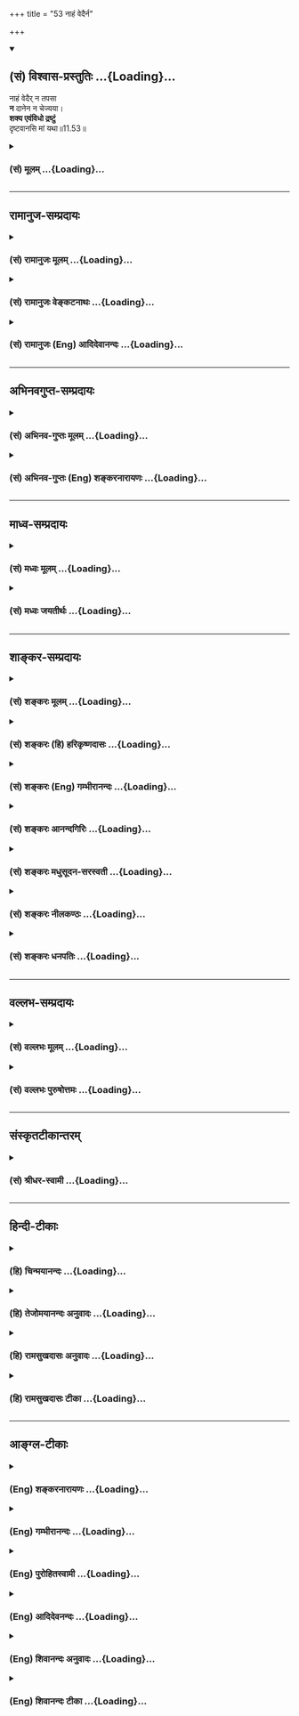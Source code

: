 +++
title = "53 नाहं वेदैर्न"

+++
<div class="js_include" newlevelforh1="2" title="(सं) विश्वास-प्रस्तुतिः" unfilled url="/purANam_vaiShNavam/mahAbhAratam/06-bhIShma-parva/03-bhagavad-gItA-parva/saMskRtam/vishvAsa-prastutiH/11_vishva-rUpa-darshana/53_nAhaM_vedairna.md">
<details open><summary><h2>(सं) विश्वास-प्रस्तुतिः ...{Loading}...</h2></summary>

नाहं वेदैर् न तपसा  
**न** दानेन न चेज्यया।  
**शक्य एवंविधो द्रष्टुं**  
दृष्टवानसि मां यथा॥11.53॥
</details>
</div>
<div class="js_include collapsed" newlevelforh1="3" title="(सं) मूलम्" unfilled url="/purANam_vaiShNavam/mahAbhAratam/06-bhIShma-parva/03-bhagavad-gItA-parva/saMskRtam/mUlam/11_vishva-rUpa-darshana/53_nAhaM_vedairna.md">
<details><summary><h3>(सं) मूलम् ...{Loading}...</h3></summary>

नाहं वेदैर्न तपसा न दानेन न चेज्यया।  
शक्य एवंविधो द्रष्टुं दृष्टवानसि मां यथा।।11.53।।
</details>
</div>


_________________
## रामानुज-सम्प्रदायः
<div class="js_include collapsed" newlevelforh1="3" title="(सं) रामानुजः मूलम्" unfilled url="/purANam_vaiShNavam/mahAbhAratam/06-bhIShma-parva/03-bhagavad-gItA-parva/saMskRtam/rAmAnujaH/mUlam/11_vishva-rUpa-darshana/53_nAhaM_vedairna.md">
<details><summary><h3>(सं) रामानुजः मूलम् ...{Loading}...</h3></summary>

।।11.53।। वेदैः अध्यापनप्रवचनाध्ययनश्रवणजपविषयैः यागदानहोमतपोभिः च
मद्भक्तिरहितैः केवलैः यथावद् अवस्थितः **अहं द्रष्टुं न शक्यः। अनन्यया तु
भक्त्या** तत्त्वतः शास्त्रैः **ज्ञातुं तत्त्वतः साक्षात्कर्तुं**
तत्त्वतः **प्रवेष्टुं च शक्यः।  
  
तथा च श्रुतिःनायमात्मा प्रवचनेन लभ्यो न मेधया न बहुना श्रुतेन। यमेवैष
वृणुते तेन लभ्यस्तस्यैष आत्मा विवृणुते तनूं स्वाम्। (कठ॰ 2।23) इति।**

</details>
</div>
<div class="js_include collapsed" newlevelforh1="3" title="(सं) रामानुजः वेङ्कटनाथः" unfilled url="/purANam_vaiShNavam/mahAbhAratam/06-bhIShma-parva/03-bhagavad-gItA-parva/saMskRtam/rAmAnujaH/venkaTanAthaH/11_vishva-rUpa-darshana/53_nAhaM_vedairna.md">
<details><summary><h3>(सं) रामानुजः वेङ्कटनाथः ...{Loading}...</h3></summary>

  
  
।।11.53।। उत्तरश्लोकस्यैतदुपपादकतया न पौनरुक्त्यमित्याशयेन तमवतारति --
कुत इत्यत्राहेति। वेदानां स्वरूपेण साधनत्वाप्रसक्त्या तन्निषेधोऽनुपपन्न
इत्यतस्तदभिप्रेतमाहवेदैरध्यापनप्रवचनेति। दानेज्याकथनं
होमस्याप्युपलक्षणमित्यभिप्रयन्नाहयागदानहोमतपोभिश्चेति। भक्तिद्वारा
साधनत्वस्य तमेतं वेदानुवचनेन \[बृ.उ.4।4।22\]
इत्यादिश्रुत्यवगतत्वात्मद्भक्तिविरहितैरित्युक्तम्। एवंविधशब्दो
मानुषत्वादिभ्रमानर्हत्वाप्राकृतत्वादिपर इत्याहयथावदवस्थितोऽहमिति। न
केवलं साक्षात्कारमात्रे साधनत्वेन भक्तिरपेक्षिता किन्तुशुद्धभावं गतो
भक्त्या शास्त्राद्वेद्मि जनार्दनम् \[म.भा.5।69।5\]
इत्यादिवच्छास्त्रतोऽर्थनिर्णये साक्षात्कारानन्तरभाविन्यां
प्राप्तावपीत्यभिप्रायेणज्ञातुंप्रवेष्टुम् इत्युभयं पूर्वश्लोकाप्रसक्तमिह
प्रसञ्जितम्। तत्त्वतः इत्येतत्ति्रष्वप्यविशेषादपेक्षितत्वाच्चान्वितम्।
तत्त्वतः प्रवेशः परिपूर्णप्राप्तिः; यथावस्थितसर्वाकारेणानुभव इत्यर्थः।
तेन व्यूहविभवादिमात्रप्राप्तिव्यवच्छेदः। स्मर्यन्ते च
साक्षान्मुक्तैरर्वाञ्चः प्राप्तिपर्वभेदाः -- लोकेषु विष्णोर्निवसन्ति
केचित्समीपमृच्छन्ति च केचिदन्ये। अन्ये तु रूपं सदृशं भजन्ते सायुज्यमन्ये
स तु मोक्ष उक्तः इति। एतद्धि दुर्लभतरं लोके जन्म यदीदृशम् \[6।42\]
इत्यस्य व्याख्याने यादवप्रकाशैश्चोक्तम् -- इदमल्पीयसीं योगसिद्धिं गतस्य
मृतस्य फलं; यदि प्रथमां योगसिद्धिं गतो म्रियते; त्यजति वा योगं;
श्वेतद्वीपे जायते भगवत्सालोक्यं वा याति यदि ततोऽप्यधिकां योगसिद्धिं गतो
म्रियते विष्णुपार्षदो भवति यदि ततोऽप्यधिकां; पार्षदेश्वरो भवति यदि
ततोऽप्यधिकां; द्वारपालो भवति यदि ततोऽप्यधिकां; भगवतोऽङ्गसंवाहको भवति यदि
ततोऽप्यधिकां; मन्त्रिस्थानीयः पृथगैश्वर्ययुक्तो भवति यदि पूर्णां
योगसिद्धिं गतो म्रियते; भगवत्सायुज्यं गतो मुक्तः परमैश्वर्ययुक्तो भवति
इति वैष्णवेषु योगशास्त्रेषु मर्यादा। तदेतत्सर्वमिह सूचितं भगवता अथवा
योगिनाम् \[6।42\] इत्यादीनीति। ज्ञानदर्शनप्राप्तिहेतुत्वे भक्तेः
पर्वभेदान्नान्योन्याश्रयणादिदोषः।
पूर्वजन्मसुकृतमूलसात्त्विकजनसंवादादिजनितं यथावच्छ्रवणानुगुणं
किञ्चिदानुकूल्यरूपं भक्तिमात्रं शास्त्रजन्यज्ञानोत्पत्तौ सहकारि भवति।
उत्कटदिदृक्षागर्भा तु परभक्तिः साक्षात्कारहेतुः साक्षात्कृते तु
परिपूर्णानुभवाभिनिवेशलक्षणा परमभक्तिः प्रवेशहेतुरिति। अत्रअनन्यया इति
पदं प्रागुक्तप्रक्रियया अनन्यप्रयोजनयेति भाव्यम्। अनन्यदेवताकयेत्येके।
ऐक्यानुसन्धानविवक्षा तु प्रागेव दूषिता प्रत्यक्षादिविरुद्धा च।
तदेतदखिलमभिप्रेत्य सङ्गृहीतम्एकादशे स्वमाहात्म्यसाक्षात्कारावलोकनम्।
दत्तमुक्तं विदिप्राप्त्योर्भक्त्येकोपायता तथा \[गी.सं.15\] इति।
भक्तिप्रशंसापरत्वशङ्कामपाकरोति -- तथा चेति। नायमात्मा इत्यादौ न
पृथिव्यामग्निश्चेतव्यः \[यजुः5।2।7।2\] इत्यादाविव केवलानां निषेधः।
यच्छब्दानूदितो वरणीयताहेतुगुणविशेषो भक्तिरेवेत्यर्थस्वभावादुपबृंहणबलाच्च
सिद्धम्। अत्र तनुशब्दस्य विग्रहपरत्वे स्वरूपादिकं,तत्परत्वे च
विग्रहादिकमर्थलब्धम्।

</details>
</div>
<div class="js_include collapsed" newlevelforh1="3" title="(सं) रामानुजः (Eng) आदिदेवानन्दः" unfilled url="/purANam_vaiShNavam/mahAbhAratam/06-bhIShma-parva/03-bhagavad-gItA-parva/saMskRtam/rAmAnujaH/english/AdidevAnandaH/11_vishva-rUpa-darshana/53_nAhaM_vedairna.md">
<details><summary><h3>(सं) रामानुजः (Eng) आदिदेवानन्दः ...{Loading}...</h3></summary>

11.53 - 11.54 Sri Krsna says By Vedas, i.e., by mere study, teaching
etc., of these sacred texts, it is not possible to know Me truly. It is
also not possible through meditation, sacrifices, gifts and austerities,
destitute of devotion towards Me. But by single-minded devotion i.e., by
devotion characterised by extreme ardour and intensity, it is possible
to know Me in reality through scriptures, to behold Me directly in
reality, and enter into Me in reality. So describes a Sruti passage:
'This Self cannot be obtained by instruction, nor by intellect nor by
much hearing. Whomsoever He chooses, by him alone is He obtained. To
such a one He reveals His own form' (Ka. U., 2.2.23) and (Mun. U.,
3.2.3).

</details>
</div>


_________________
## अभिनवगुप्त-सम्प्रदायः
<div class="js_include collapsed" newlevelforh1="3" title="(सं) अभिनव-गुप्तः मूलम्" unfilled url="/purANam_vaiShNavam/mahAbhAratam/06-bhIShma-parva/03-bhagavad-gItA-parva/saMskRtam/abhinava-guptaH/mUlam/11_vishva-rUpa-darshana/53_nAhaM_vedairna.md">
<details><summary><h3>(सं) अभिनव-गुप्तः मूलम् ...{Loading}...</h3></summary>

।।11.53।। No commentary.

</details>
</div>
<div class="js_include collapsed" newlevelforh1="3" title="(सं) अभिनव-गुप्तः (Eng) शङ्करनारायणः" unfilled url="/purANam_vaiShNavam/mahAbhAratam/06-bhIShma-parva/03-bhagavad-gItA-parva/saMskRtam/abhinava-guptaH/english/shankaranArAyaNaH/11_vishva-rUpa-darshana/53_nAhaM_vedairna.md">
<details><summary><h3>(सं) अभिनव-गुप्तः (Eng) शङ्करनारायणः ...{Loading}...</h3></summary>

11.53 Sri Abhinavagupta did not comment upon this sloka.

</details>
</div>


_________________
## माध्व-सम्प्रदायः
<div class="js_include collapsed" newlevelforh1="3" title="(सं) मध्वः मूलम्" unfilled url="/purANam_vaiShNavam/mahAbhAratam/06-bhIShma-parva/03-bhagavad-gItA-parva/saMskRtam/madhvaH/mUlam/11_vishva-rUpa-darshana/53_nAhaM_vedairna.md">
<details><summary><h3>(सं) मध्वः मूलम् ...{Loading}...</h3></summary>

।।11.53।। Sri Madhvacharya did not comment on this sloka.,

</details>
</div>
<div class="js_include collapsed" newlevelforh1="3" title="(सं) मध्वः जयतीर्थः" unfilled url="/purANam_vaiShNavam/mahAbhAratam/06-bhIShma-parva/03-bhagavad-gItA-parva/saMskRtam/madhvaH/jayatIrthaH/11_vishva-rUpa-darshana/53_nAhaM_vedairna.md">
<details><summary><h3>(सं) मध्वः जयतीर्थः ...{Loading}...</h3></summary>

।।11.53।। Sri Jayatirtha did not comment on this sloka.  
  

</details>
</div>


_________________
## शाङ्कर-सम्प्रदायः
<div class="js_include collapsed" newlevelforh1="3" title="(सं) शङ्करः मूलम्" unfilled url="/purANam_vaiShNavam/mahAbhAratam/06-bhIShma-parva/03-bhagavad-gItA-parva/saMskRtam/shankaraH/mUlam/11_vishva-rUpa-darshana/53_nAhaM_vedairna.md">
<details><summary><h3>(सं) शङ्करः मूलम् ...{Loading}...</h3></summary>

।।11.53।। --,**न अहं वेदैः** ऋग्यजुःसामाथर्ववेदैः चतुर्भिरपि; **न तपसा**
उग्रेण चान्द्रायणादिना; न **दानेन** गोभूहिरण्यादिना; **न च इज्यया**
यज्ञेन पूजया वा **शक्यः एवंविधः** यथादर्शितप्रकारः **द्रष्टुं दृष्टवान्
असि मां यथा** त्वम्।। कथं पुनः शक्यः इति उच्यते --,

</details>
</div>
<div class="js_include collapsed" newlevelforh1="3" title="(सं) शङ्करः (हि) हरिकृष्णदासः" unfilled url="/purANam_vaiShNavam/mahAbhAratam/06-bhIShma-parva/03-bhagavad-gItA-parva/saMskRtam/shankaraH/hindI/harikRShNadAsaH/11_vishva-rUpa-darshana/53_nAhaM_vedairna.md">
<details><summary><h3>(सं) शङ्करः (हि) हरिकृष्णदासः ...{Loading}...</h3></summary>

।।11.53।। किस लिये --, जिस प्रकार मुझे तूने देखा है ऐसे पहले दिखलाये हुए
रूपवाला मैं न तो ऋक्; यजु; साम और अथर्व आदि चारों वेदोंसे; न चान्द्रायण
आदि उग्र तपोंसे; न गौ; भूमि तथा सुवर्ण आदिके दानसे और न यजनसे ही देखा जा
सकता हूँ अर्थात् यज्ञ या पूजासे भी मैं ( इस प्रकार ) नहीं देखा जा सकता।

</details>
</div>
<div class="js_include collapsed" newlevelforh1="3" title="(सं) शङ्करः (Eng) गम्भीरानन्दः" unfilled url="/purANam_vaiShNavam/mahAbhAratam/06-bhIShma-parva/03-bhagavad-gItA-parva/saMskRtam/shankaraH/english/gambhIrAnandaH/11_vishva-rUpa-darshana/53_nAhaM_vedairna.md">
<details><summary><h3>(सं) शङ्करः (Eng) गम्भीरानन्दः ...{Loading}...</h3></summary>

11.53 Na vedaih, not through the Vedas, not even through the four
Vedas-Rk, Yajus, Sama and Atharvan; na tapasa, not by austerity, not by
severe austerities like the Candrayana; not danena, by gifts, by gifts
of cattle, land, gold, etc.; na ca, nor even; ijyaya, by sacrifices or
worship; sakyah aham, can I; drastum, be seen evamvidhah, in this form,
in the manner as was shown; yatha, as; drstavan asi, you have seen mam,
Me. 'How again, can You be seen; This is being answered:

</details>
</div>
<div class="js_include collapsed" newlevelforh1="3" title="(सं) शङ्करः आनन्दगिरिः" unfilled url="/purANam_vaiShNavam/mahAbhAratam/06-bhIShma-parva/03-bhagavad-gItA-parva/saMskRtam/shankaraH/AnandagiriH/11_vishva-rUpa-darshana/53_nAhaM_vedairna.md">
<details><summary><h3>(सं) शङ्करः आनन्दगिरिः ...{Loading}...</h3></summary>

।।11.53।। दर्शनोपायाभावाद्दुर्दर्शत्वमिति शङ्क्यते -- **कस्मादिति।**
वेदादिषूपायेषु सत्स्वपि भगवानुक्तरूपो न शक्यो द्रष्टुमित्याह --
**नाहमिति।** तर्हि दर्शनायोग्यत्वाद्द्रष्टुमशक्यत्वमित्याशङ्क्याह --
**दृष्टवानिति।**

</details>
</div>
<div class="js_include collapsed" newlevelforh1="3" title="(सं) शङ्करः मधुसूदन-सरस्वती" unfilled url="/purANam_vaiShNavam/mahAbhAratam/06-bhIShma-parva/03-bhagavad-gItA-parva/saMskRtam/shankaraH/madhusUdana-sarasvatI/11_vishva-rUpa-darshana/53_nAhaM_vedairna.md">
<details><summary><h3>(सं) शङ्करः मधुसूदन-सरस्वती ...{Loading}...</h3></summary>

।।11.53।। कस्माद्देवा एतद्रूपं न दृष्टवन्तो न वा द्रक्ष्यन्ति
मद्भक्तिशून्यत्वादित्याह -- नाहमिति। न वेदयज्ञाध्ययनैरित्यादिना। गतार्थः
श्लोकः परमदुर्लभत्वख्यापनायाभ्यस्तः।

</details>
</div>
<div class="js_include collapsed" newlevelforh1="3" title="(सं) शङ्करः नीलकण्ठः" unfilled url="/purANam_vaiShNavam/mahAbhAratam/06-bhIShma-parva/03-bhagavad-gItA-parva/saMskRtam/shankaraH/nIlakaNThaH/11_vishva-rUpa-darshana/53_nAhaM_vedairna.md">
<details><summary><h3>(सं) शङ्करः नीलकण्ठः ...{Loading}...</h3></summary>

।।11.53। नाहमिति। न वेदयज्ञाध्ययनैरित्यनेनोक्त एवार्थः पुनरुच्यते
विश्वरूपदर्शनस्यातिदौर्लभ्यसूचनाय। स्पष्टार्थश्च श्लोकः।

</details>
</div>
<div class="js_include collapsed" newlevelforh1="3" title="(सं) शङ्करः धनपतिः" unfilled url="/purANam_vaiShNavam/mahAbhAratam/06-bhIShma-parva/03-bhagavad-gItA-parva/saMskRtam/shankaraH/dhanapatiH/11_vishva-rUpa-darshana/53_nAhaM_vedairna.md">
<details><summary><h3>(सं) शङ्करः धनपतिः ...{Loading}...</h3></summary>

।।11.53।। तत्र हेत्वाकाङ्क्षायामाह -- नेति। यथा विश्वरुपं मां त्वं
दृष्टवानसि। एवंविधोऽहं न वेदैः ऋगादिभिः न तपसोग्रेण चान्द्रायणादिना न
दानेन गोदानादिना नचेज्यया जज्ञेन पूजया
वाऽन्यैर्मदत्यन्तानुग्रहरहितैर्द्रष्टुं शक्यः।

</details>
</div>


_________________
## वल्लभ-सम्प्रदायः
<div class="js_include collapsed" newlevelforh1="3" title="(सं) वल्लभः मूलम्" unfilled url="/purANam_vaiShNavam/mahAbhAratam/06-bhIShma-parva/03-bhagavad-gItA-parva/saMskRtam/vallabhaH/mUlam/11_vishva-rUpa-darshana/53_nAhaM_vedairna.md">
<details><summary><h3>(सं) वल्लभः मूलम् ...{Loading}...</h3></summary>

।।11.53।। एवं विश्वरूपस्य सुदुर्दर्शत्वं निरूप्य तदादिदृष्टस्य स्वस्यापि
तदाह -- नाहं वेदैरिति। निरतिशयाक्षरैश्वर्योऽहमात्मा नायमात्मा प्रवचनेन
लभ्यो न मेधया न बहुना श्रुतेन। यमेवैष वृणुत (सः) तेन लभ्यस्तस्यैष आत्मा
(वि) वृणुते तनूं स्वाम् \[कठो.2।22मुंडको.3।2।2\] इति वरणेतरसाधनैरशक्यः
श्रुतोऽस्मि। एवंविधं मां त्वं यत् वरणेन सत्प्रकारेण स्वरूपयोग्यो
दृष्टवानसि तथा च प्रवचनादिसाधनानां केवलात्मसाक्षात्कारपरतया जीवे
स्वरूपयोग्यतासम्पादकत्वं; न साक्षात्पुरुषोत्तमनिरोधकत्वमिति सिद्धम्।

</details>
</div>
<div class="js_include collapsed" newlevelforh1="3" title="(सं) वल्लभः पुरुषोत्तमः" unfilled url="/purANam_vaiShNavam/mahAbhAratam/06-bhIShma-parva/03-bhagavad-gItA-parva/saMskRtam/vallabhaH/puruShottamaH/11_vishva-rUpa-darshana/53_nAhaM_vedairna.md">
<details><summary><h3>(सं) वल्लभः पुरुषोत्तमः ...{Loading}...</h3></summary>

  
  
।।11.53।। ननु ते वेदाद्युक्तसाधनैः कथं न पश्यन्ति इत्यत आह -- नाहमिति।
यथा त्वं मां दृष्टवानसि एवंविधः पुरुषोत्तमोऽहं परिदृश्यमानवेदैः
वेदोक्तसाधनैः वेदैरेव वा न अतएव यतो वाचो निवर्त्तन्ते अप्राप्य मनसा सह
\[तै.उ.2।4।12।9।1\] इत्युक्तम्। तपसा क्लेशात्मकेनाऽपि न; दानेन
सर्वस्वदक्षिणात्मकेन न; इज्यया यागेन न द्रष्टुं शक्यः।  
  

</details>
</div>


_________________
## संस्कृतटीकान्तरम्
<div class="js_include collapsed" newlevelforh1="3" title="(सं) श्रीधर-स्वामी" unfilled url="/purANam_vaiShNavam/mahAbhAratam/06-bhIShma-parva/03-bhagavad-gItA-parva/saMskRtam/shrIdhara-svAmI/11_vishva-rUpa-darshana/53_nAhaM_vedairna.md">
<details><summary><h3>(सं) श्रीधर-स्वामी ...{Loading}...</h3></summary>

।।11.53।। तत्र हेतुः **-- नाहमिति।** स्पष्टार्थः।

</details>
</div>


_________________
## हिन्दी-टीकाः
<div class="js_include collapsed" newlevelforh1="3" title="(हि) चिन्मयानन्दः" unfilled url="/purANam_vaiShNavam/mahAbhAratam/06-bhIShma-parva/03-bhagavad-gItA-parva/hindI/chinmayAnandaH/11_vishva-rUpa-darshana/53_nAhaM_vedairna.md">
<details><summary><h3>(हि) चिन्मयानन्दः ...{Loading}...</h3></summary>

।।11.53।। भगवान् के इस विश्वरूप का दर्शन मिलना किसी के लिए भी सुलभ नहीं
है। दर्शन का यह अनुभव न वेदाध्ययन से और न तप से; न दान से और न यज्ञ से
ही प्राप्त हो सकता है। यहाँ तक कि स्वर्ग के निवासी देवतागण भी अपनी विशाल
बुद्धि; दीर्घ जीवन और कठिन साधना के द्वारा भी इस रूप को नहीं देख पाते और
सदा उसके लिए लालायित रहते हैं। ऐसा होने पर भी भगवान् श्रीकृष्ण ने अपने
इस विराट् और आश्चर्यमय रूप को अपने मित्र अर्जुन को केवल अनुग्रह करके
दर्शाया जैसा कि स्वयं उन्होंने ही स्वीकार किया था। हम इस बात पर आश्चर्य़
करेंगे कि किस कारण से भगवान् अपनी कृपा की वर्षा किसी एक व्यक्ति पर तो
करते हैं और अन्य पर नहीं निश्चय ही यह एक सर्वशक्तिमान् द्वारा किया गया
आकस्मिक वितरण नहीं हो सकता; जो स्वच्छन्दतापूर्वक; निरंकुश होकर बिना किसी
नियम या कारण के कार्य करता रहता हो क्योंकि उस स्थिति में भगवान् पक्षपात
तथा निरंकुशता के दोषी कहे जायेंगे; जो कि उपयुक्त नहीं है। श्लोक में इसका
युक्तियुक्त स्पष्टीकरण किया गया है कि किस कारण से बाध्य होकर भगवान् अपनी
विशेष कृपा की वर्षा कभी किसी व्यक्ति पर करते हैं; और सदा सब के ऊपर नहीं

</details>
</div>
<div class="js_include collapsed" newlevelforh1="3" title="(हि) तेजोमयानन्दः अनुवादः" unfilled url="/purANam_vaiShNavam/mahAbhAratam/06-bhIShma-parva/03-bhagavad-gItA-parva/hindI/tejomayAnandaH/anuvAdaH/11_vishva-rUpa-darshana/53_nAhaM_vedairna.md">
<details><summary><h3>(हि) तेजोमयानन्दः अनुवादः ...{Loading}...</h3></summary>

।।11.53।। न वेदों से, न तप से, न दान से और न यज्ञ से ही मैं इस प्रकार
देखा जा सकता हूँ, जैसा कि तुमने मुझे देखा है।।

</details>
</div>
<div class="js_include collapsed" newlevelforh1="3" title="(हि) रामसुखदासः अनुवादः" unfilled url="/purANam_vaiShNavam/mahAbhAratam/06-bhIShma-parva/03-bhagavad-gItA-parva/hindI/rAmasukhadAsaH/anuvAdaH/11_vishva-rUpa-darshana/53_nAhaM_vedairna.md">
<details><summary><h3>(हि) रामसुखदासः अनुवादः ...{Loading}...</h3></summary>

।।11.53।। जिस प्रकार तुमने मुझे देखा है, इस प्रकारका (चतुर्भुजरूपवाला)
मैं न तो वेदोंसे, न तपसे, न दानसे और न यज्ञसे ही देखा जा सकता हूँ।

</details>
</div>
<div class="js_include collapsed" newlevelforh1="3" title="(हि) रामसुखदासः टीका" unfilled url="/purANam_vaiShNavam/mahAbhAratam/06-bhIShma-parva/03-bhagavad-gItA-parva/hindI/rAmasukhadAsaH/TIkA/11_vishva-rUpa-darshana/53_nAhaM_vedairna.md">
<details><summary><h3>(हि) रामसुखदासः टीका ...{Loading}...</h3></summary>

।।11.53।। **व्याख्या--'दृष्टवानसि मां यथा'--**तुमने मेरा चतुर्भुजरूप
मेरी कृपासे ही देखा है। तात्पर्य है कि मेरे दर्शन मेरी कृपासे ही हो सकते
हैं, किसी योग्यतासे नहीं।

</details>
</div>


_________________
## आङ्ग्ल-टीकाः
<div class="js_include collapsed" newlevelforh1="3" title="(Eng) शङ्करनारायणः" unfilled url="/purANam_vaiShNavam/mahAbhAratam/06-bhIShma-parva/03-bhagavad-gItA-parva/english/shankaranArAyaNaH/11_vishva-rUpa-darshana/53_nAhaM_vedairna.md">
<details><summary><h3>(Eng) शङ्करनारायणः ...{Loading}...</h3></summary>

11.53. Neither by reciting Vedas, no by obseving austerity, nor by
offering gifts, nor by performing sacrifice, can I be observed in this
manner as you have see Me now.

</details>
</div>
<div class="js_include collapsed" newlevelforh1="3" title="(Eng) गम्भीरानन्दः" unfilled url="/purANam_vaiShNavam/mahAbhAratam/06-bhIShma-parva/03-bhagavad-gItA-parva/english/gambhIrAnandaH/11_vishva-rUpa-darshana/53_nAhaM_vedairna.md">
<details><summary><h3>(Eng) गम्भीरानन्दः ...{Loading}...</h3></summary>

11.53 Not through the Vedas, not by austerity, not by gifts, nor even by
sacrifice can I be seen in this form as you have seen Me.

</details>
</div>
<div class="js_include collapsed" newlevelforh1="3" title="(Eng) पुरोहितस्वामी" unfilled url="/purANam_vaiShNavam/mahAbhAratam/06-bhIShma-parva/03-bhagavad-gItA-parva/english/purohitasvAmI/11_vishva-rUpa-darshana/53_nAhaM_vedairna.md">
<details><summary><h3>(Eng) पुरोहितस्वामी ...{Loading}...</h3></summary>

11.53 Not by study of the scriptures, or by austerities, not by gifts or
sacrifices, is it possible to see Me as thou hast done.

</details>
</div>
<div class="js_include collapsed" newlevelforh1="3" title="(Eng) आदिदेवनन्दः" unfilled url="/purANam_vaiShNavam/mahAbhAratam/06-bhIShma-parva/03-bhagavad-gItA-parva/english/AdidevanandaH/11_vishva-rUpa-darshana/53_nAhaM_vedairna.md">
<details><summary><h3>(Eng) आदिदेवनन्दः ...{Loading}...</h3></summary>

11.53 Sri Krsna says Not by the Vedas, nor by austerities, nor by gifts,
nor by sacirifce, can I seen in such a form as You have seen Me.

</details>
</div>
<div class="js_include collapsed" newlevelforh1="3" title="(Eng) शिवानन्दः अनुवादः" unfilled url="/purANam_vaiShNavam/mahAbhAratam/06-bhIShma-parva/03-bhagavad-gItA-parva/english/shivAnandaH/anuvAdaH/11_vishva-rUpa-darshana/53_nAhaM_vedairna.md">
<details><summary><h3>(Eng) शिवानन्दः अनुवादः ...{Loading}...</h3></summary>

11.53 Neither by the Vedas nor by austerity, nor by gift, nor by
sacrifice can I be seen in this form as thou hast seen Me (so easily).

</details>
</div>
<div class="js_include collapsed" newlevelforh1="3" title="(Eng) शिवानन्दः टीका" unfilled url="/purANam_vaiShNavam/mahAbhAratam/06-bhIShma-parva/03-bhagavad-gItA-parva/english/shivAnandaH/TIkA/11_vishva-rUpa-darshana/53_nAhaM_vedairna.md">
<details><summary><h3>(Eng) शिवानन्दः टीका ...{Loading}...</h3></summary>

11.53 न not; अहम् I; वेदैः by the Vedas; न not; तपसा by austerity; न
not; दानेन by gift; न not; च and; इज्यया by sacrifice; शक्यः (am)
possible; एवंविधः like this; द्रष्टुम् to be seen; दृष्टवानसि (thou)
hast seen; माम् Me; यथा as.Commentary This Cosmic Form which thou hast
seen so easily cannot be obtained either by the study of the Vedas and
the six modes of philosophy; nor by the practice of manifold austerities
(penances); nor by charity; nor by sacrifices of various kinds.Arjuna
was indeed very fortunate in seeing the Cosmic Form.How can the Lord be
seen Listen The heart must be overflowing with true devotion to Him.
(Cf.XI.48)

</details>
</div>
